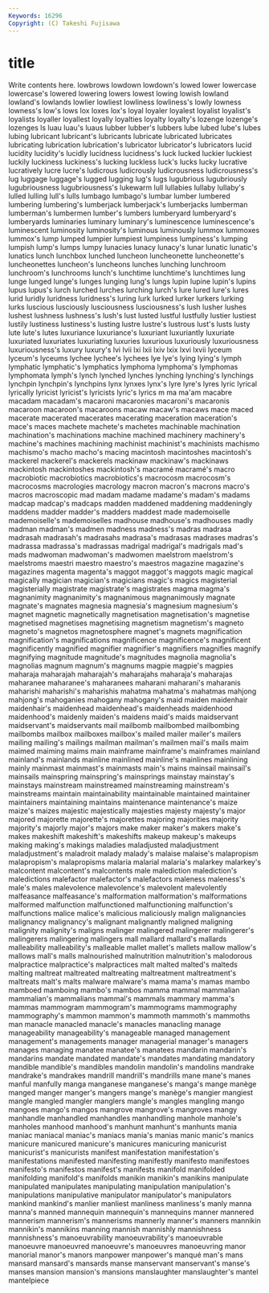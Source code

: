 ```yaml
---
Keywords: 16296 
Copyright: (C) Takeshi Fujisawa
---
```


# title

Write contents here.
lowbrows lowdown lowdown's lowed lower lowercase
lowercase's lowered lowering lowers lowest lowing lowish lowland lowland's lowlands
lowlier lowliest lowliness lowliness's lowly lowness lowness's low's lows lox
loxes lox's loyal loyaler loyalest loyalist loyalist's loyalists loyaller loyallest
loyally loyalties loyalty loyalty's lozenge lozenge's lozenges ls luau luau's
luaus lubber lubber's lubbers lube lubed lube's lubes lubing lubricant
lubricant's lubricants lubricate lubricated lubricates lubricating lubrication lubrication's lubricator lubricator's
lubricators lucid lucidity lucidity's lucidly lucidness lucidness's luck lucked luckier
luckiest luckily luckiness luckiness's lucking luckless luck's lucks lucky lucrative
lucratively lucre lucre's ludicrous ludicrously ludicrousness ludicrousness's lug luggage luggage's
lugged lugging lug's lugs lugubrious lugubriously lugubriousness lugubriousness's lukewarm lull
lullabies lullaby lullaby's lulled lulling lull's lulls lumbago lumbago's lumbar
lumber lumbered lumbering lumbering's lumberjack lumberjack's lumberjacks lumberman lumberman's lumbermen
lumber's lumbers lumberyard lumberyard's lumberyards luminaries luminary luminary's luminescence luminescence's
luminescent luminosity luminosity's luminous luminously lummox lummoxes lummox's lump lumped
lumpier lumpiest lumpiness lumpiness's lumping lumpish lump's lumps lumpy lunacies
lunacy lunacy's lunar lunatic lunatic's lunatics lunch lunchbox lunched luncheon
luncheonette luncheonette's luncheonettes luncheon's luncheons lunches lunching lunchroom lunchroom's lunchrooms
lunch's lunchtime lunchtime's lunchtimes lung lunge lunged lunge's lunges lunging
lung's lungs lupin lupine lupin's lupins lupus lupus's lurch lurched
lurches lurching lurch's lure lured lure's lures lurid luridly luridness
luridness's luring lurk lurked lurker lurkers lurking lurks luscious lusciously
lusciousness lusciousness's lush lusher lushes lushest lushness lushness's lush's lust
lusted lustful lustfully lustier lustiest lustily lustiness lustiness's lusting lustre
lustre's lustrous lust's lusts lusty lute lute's lutes luxuriance luxuriance's
luxuriant luxuriantly luxuriate luxuriated luxuriates luxuriating luxuries luxurious luxuriously luxuriousness
luxuriousness's luxury luxury's lvi lvii lxi lxii lxiv lxix lxvi
lxvii lyceum lyceum's lyceums lychee lychee's lychees lye lye's lying
lying's lymph lymphatic lymphatic's lymphatics lymphoma lymphoma's lymphomas lymphomata lymph's
lynch lynched lynches lynching lynching's lynchings lynchpin lynchpin's lynchpins lynx
lynxes lynx's lyre lyre's lyres lyric lyrical lyrically lyricist lyricist's
lyricists lyric's lyrics m ma ma'am macabre macadam macadam's macaroni
macaronies macaroni's macaronis macaroon macaroon's macaroons macaw macaw's macaws mace
maced macerate macerated macerates macerating maceration maceration's mace's maces machete
machete's machetes machinable machination machination's machinations machine machined machinery machinery's
machine's machines machining machinist machinist's machinists machismo machismo's macho macho's
macing macintosh macintoshes macintosh's mackerel mackerel's mackerels mackinaw mackinaw's mackinaws
mackintosh mackintoshes mackintosh's macramé macramé's macro macrobiotic macrobiotics macrobiotics's macrocosm
macrocosm's macrocosms macrologies macrology macron macron's macrons macro's macros macroscopic
mad madam madame madame's madam's madams madcap madcap's madcaps madden
maddened maddening maddeningly maddens madder madder's madders maddest made mademoiselle
mademoiselle's mademoiselles madhouse madhouse's madhouses madly madman madman's madmen madness
madness's madras madrasa madrasah madrasah's madrasahs madrasa's madrasas madrases madras's
madrassa madrassa's madrassas madrigal madrigal's madrigals mad's mads madwoman madwoman's
madwomen maelstrom maelstrom's maelstroms maestri maestro maestro's maestros magazine magazine's
magazines magenta magenta's maggot maggot's maggots magic magical magically magician
magician's magicians magic's magics magisterial magisterially magistrate magistrate's magistrates magma
magma's magnanimity magnanimity's magnanimous magnanimously magnate magnate's magnates magnesia magnesia's
magnesium magnesium's magnet magnetic magnetically magnetisation magnetisation's magnetise magnetised magnetises
magnetising magnetism magnetism's magneto magneto's magnetos magnetosphere magnet's magnets magnification
magnification's magnifications magnificence magnificence's magnificent magnificently magnified magnifier magnifier's magnifiers
magnifies magnify magnifying magnitude magnitude's magnitudes magnolia magnolia's magnolias magnum
magnum's magnums magpie magpie's magpies maharaja maharajah maharajah's maharajahs maharaja's
maharajas maharanee maharanee's maharanees maharani maharani's maharanis maharishi maharishi's maharishis
mahatma mahatma's mahatmas mahjong mahjong's mahoganies mahogany mahogany's maid maiden
maidenhair maidenhair's maidenhead maidenhead's maidenheads maidenhood maidenhood's maidenly maiden's maidens
maid's maids maidservant maidservant's maidservants mail mailbomb mailbombed mailbombing mailbombs
mailbox mailboxes mailbox's mailed mailer mailer's mailers mailing mailing's mailings
mailman mailman's mailmen mail's mails maim maimed maiming maims main
mainframe mainframe's mainframes mainland mainland's mainlands mainline mainlined mainline's mainlines
mainlining mainly mainmast mainmast's mainmasts main's mains mainsail mainsail's mainsails
mainspring mainspring's mainsprings mainstay mainstay's mainstays mainstream mainstreamed mainstreaming mainstream's
mainstreams maintain maintainability maintainable maintained maintainer maintainers maintaining maintains maintenance
maintenance's maize maize's maizes majestic majestically majesties majesty majesty's major
majored majorette majorette's majorettes majoring majorities majority majority's majorly major's
majors make maker maker's makers make's makes makeshift makeshift's makeshifts
makeup makeup's makeups making making's makings maladies maladjusted maladjustment maladjustment's
maladroit malady malady's malaise malaise's malapropism malapropism's malapropisms malaria malarial
malaria's malarkey malarkey's malcontent malcontent's malcontents male malediction malediction's maledictions
malefactor malefactor's malefactors maleness maleness's male's males malevolence malevolence's malevolent
malevolently malfeasance malfeasance's malformation malformation's malformations malformed malfunction malfunctioned malfunctioning
malfunction's malfunctions malice malice's malicious maliciously malign malignancies malignancy malignancy's
malignant malignantly maligned maligning malignity malignity's maligns malinger malingered malingerer
malingerer's malingerers malingering malingers mall mallard mallard's mallards malleability malleability's
malleable mallet mallet's mallets mallow mallow's mallows mall's malls malnourished
malnutrition malnutrition's malodorous malpractice malpractice's malpractices malt malted malted's malteds
malting maltreat maltreated maltreating maltreatment maltreatment's maltreats malt's malts malware
malware's mama mama's mamas mambo mamboed mamboing mambo's mambos mamma
mammal mammalian mammalian's mammalians mammal's mammals mammary mamma's mammas mammogram
mammogram's mammograms mammography mammography's mammon mammon's mammoth mammoth's mammoths man
manacle manacled manacle's manacles manacling manage manageability manageability's manageable managed
management management's managements manager managerial manager's managers manages managing manatee
manatee's manatees mandarin mandarin's mandarins mandate mandated mandate's mandates mandating
mandatory mandible mandible's mandibles mandolin mandolin's mandolins mandrake mandrake's mandrakes
mandrill mandrill's mandrills mane mane's manes manful manfully manga manganese
manganese's manga's mange manège manged manger manger's mangers mange's manège's
mangier mangiest mangle mangled mangler manglers mangle's mangles mangling mango
mangoes mango's mangos mangrove mangrove's mangroves mangy manhandle manhandled manhandles
manhandling manhole manhole's manholes manhood manhood's manhunt manhunt's manhunts mania
maniac maniacal maniac's maniacs mania's manias manic manic's manics manicure
manicured manicure's manicures manicuring manicurist manicurist's manicurists manifest manifestation manifestation's
manifestations manifested manifesting manifestly manifesto manifestoes manifesto's manifestos manifest's manifests
manifold manifolded manifolding manifold's manifolds manikin manikin's manikins manipulate manipulated
manipulates manipulating manipulation manipulation's manipulations manipulative manipulator manipulator's manipulators mankind
mankind's manlier manliest manliness manliness's manly manna manna's manned mannequin
mannequin's mannequins manner mannered mannerism mannerism's mannerisms mannerly manner's manners
mannikin mannikin's mannikins manning mannish mannishly mannishness mannishness's manoeuvrability manoeuvrability's
manoeuvrable manoeuvre manoeuvred manoeuvre's manoeuvres manoeuvring manor manorial manor's manors
manpower manpower's manqué man's mans mansard mansard's mansards manse manservant
manservant's manse's manses mansion mansion's mansions manslaughter manslaughter's mantel mantelpiece
